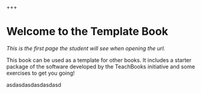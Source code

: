 +++
# Welcome to the Template Book

*This is the first page the student will see when opening the url.*

This book can be used as a template for other books. It includes a starter package of the software developed by the TeachBooks initiative and some exercises to get you going!

asdasdasdasdasdasd